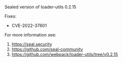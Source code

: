 Sealed version of loader-utils 0.2.15

Fixes:
- CVE-2022-37601

For more information see:
  1. https://seal.security
  2. https://github.com/seal-community
  3. https://github.com/webpack/loader-utils/tree/v0.2.15
